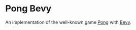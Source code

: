 # Pong Bevy

An implementation of the well-known game [Pong](https://en.wikipedia.org/wiki/Pong) with [Bevy](https://bevyengine.org/).
